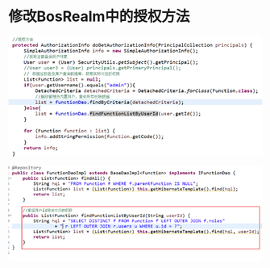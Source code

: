 # 修改BosRealm中的授权方法

![](../../../.gitbook/assets/image%20%2836%29.png)

![](../../../.gitbook/assets/image%20%28145%29.png)

